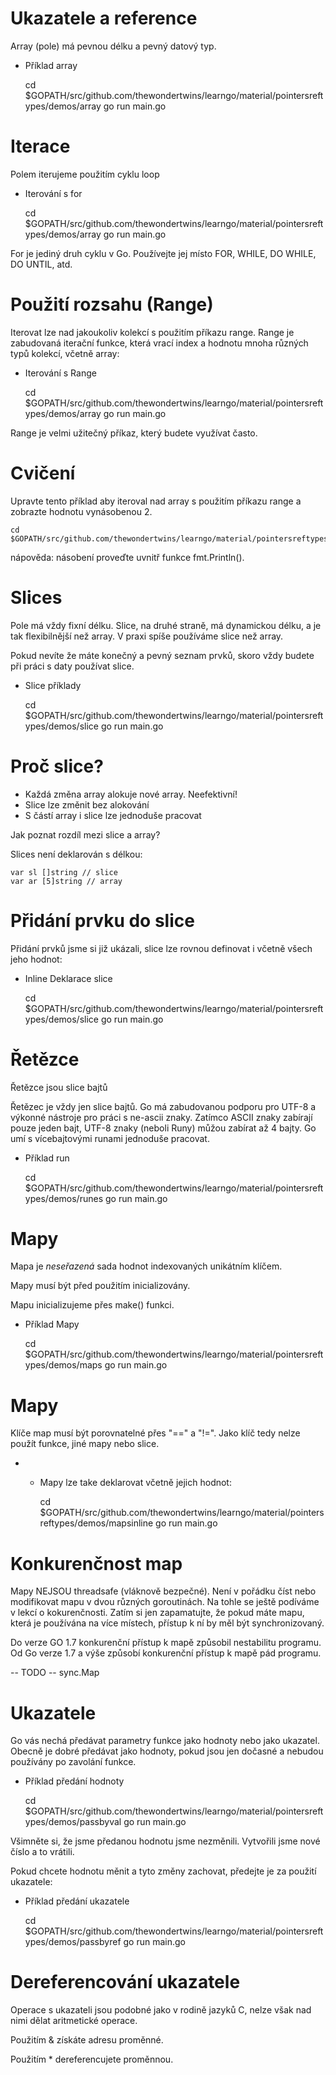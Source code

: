 # Ukazatele a reference

Array (pole) má pevnou délku a pevný datový typ.

- Příklad array

	cd $GOPATH/src/github.com/thewondertwins/learngo/material/pointersreftypes/demos/array
	go run main.go


# Iterace

Polem iterujeme použitím cyklu loop

- Iterování s for

	cd $GOPATH/src/github.com/thewondertwins/learngo/material/pointersreftypes/demos/array
	go run main.go


For je jediný druh cyklu v Go. Používejte jej místo FOR, WHILE, DO WHILE, DO UNTIL, atd.

# Použití rozsahu (Range)

Iterovat lze nad jakoukoliv kolekcí s použitím příkazu range. Range je zabudovaná iterační funkce, která vrací index a hodnotu mnoha různých typů kolekcí, včetně array:

- Iterování s Range

	cd $GOPATH/src/github.com/thewondertwins/learngo/material/pointersreftypes/demos/array
	go run main.go

Range je velmi užitečný příkaz, který budete využívat často.

# Cvičení

Upravte tento příklad aby iteroval nad array s použitím příkazu range a zobrazte hodnotu vynásobenou 2.

	cd $GOPATH/src/github.com/thewondertwins/learngo/material/pointersreftypes/exercises/range

nápověda: násobení proveďte uvnitř funkce fmt.Println().

# Slices


Pole má vždy fixní délku. Slice, na druhé straně, má dynamickou délku, a je tak flexibilnější než array. V praxi spíše používáme slice než array.

Pokud nevíte že máte konečný a pevný seznam prvků, skoro vždy budete při práci s daty používat slice.

- Slice příklady

	cd $GOPATH/src/github.com/thewondertwins/learngo/material/pointersreftypes/demos/slice
	go run main.go


# Proč slice?

- Každá změna array alokuje nové array. Neefektivní!
- Slice lze změnit bez alokování
- S částí array i slice lze jednoduše pracovat

Jak poznat rozdíl mezi slice a array?

Slices není deklarován s délkou:

	var sl []string // slice
	var ar [5]string // array

# Přidání prvku do slice

Přidání prvků jsme si již ukázali, slice lze rovnou definovat i včetně všech jeho hodnot:

- Inline Deklarace slice

	cd $GOPATH/src/github.com/thewondertwins/learngo/material/pointersreftypes/demos/slice
	go run main.go


# Řetězce

Řetězce jsou slice bajtů

Řetězec je vždy jen slice bajtů. Go má zabudovanou podporu pro UTF-8 a výkonné nástroje pro práci s ne-ascii znaky. Zatímco ASCII znaky zabírají pouze jeden bajt, UTF-8 znaky (neboli Runy) můžou zabírat až 4 bajty. Go umí s vícebajtovými runami jednoduše pracovat.

- Příklad run

	cd $GOPATH/src/github.com/thewondertwins/learngo/material/pointersreftypes/demos/runes
	go run main.go

# Mapy

Mapa je _neseřazená_ sada hodnot indexovaných unikátním klíčem.

Mapy musí být před použitím inicializovány.

Mapu inicializujeme přes make() funkci.

- Příklad Mapy

	cd $GOPATH/src/github.com/thewondertwins/learngo/material/pointersreftypes/demos/maps
	go run main.go


# Mapy

Klíče map musí být porovnatelné přes "==" a "!=". Jako klíč tedy nelze použít funkce, jiné mapy nebo slice.

- - Mapy lze take deklarovat včetně jejich hodnot:

	cd $GOPATH/src/github.com/thewondertwins/learngo/material/pointersreftypes/demos/mapsinline
	go run main.go

# Konkurenčnost map

Mapy NEJSOU threadsafe (vláknově bezpečné). Není v pořádku číst nebo modifikovat mapu v dvou různých goroutinách. Na tohle se ještě podíváme v lekcí o kokurenčnosti. Zatím si jen zapamatujte, že pokud máte mapu, která je používána na více místech, přístup k ní by měl být synchronizovaný.

Do verze GO 1.7 konkurenční přístup k mapě způsobil nestabilitu programu. Od Go verze 1.7 a výše způsobí konkurenční přístup k mapě pád programu.

 -- TODO -- sync.Map

# Ukazatele

Go vás nechá předávat parametry funkce jako hodnoty nebo jako ukazatel. Obecně je dobré předávat jako hodnoty, pokud jsou jen dočasné a nebudou používány po zavolání funkce.

- Příklad předání hodnoty

	cd $GOPATH/src/github.com/thewondertwins/learngo/material/pointersreftypes/demos/passbyval
	go run main.go

Všimněte si, že jsme předanou hodnotu jsme nezměnili. Vytvořili jsme nové číslo a to vrátili.

Pokud chcete hodnotu měnit a tyto změny zachovat, předejte je za použití ukazatele:

- Příklad předání ukazatele

	cd $GOPATH/src/github.com/thewondertwins/learngo/material/pointersreftypes/demos/passbyref
	go run main.go

# Dereferencování ukazatele

Operace s ukazateli jsou podobné jako v rodině jazyků C, nelze však nad nimi dělat aritmetické operace.

Použitím & získáte adresu proměnné.

Použitím * dereferencujete proměnnou.







